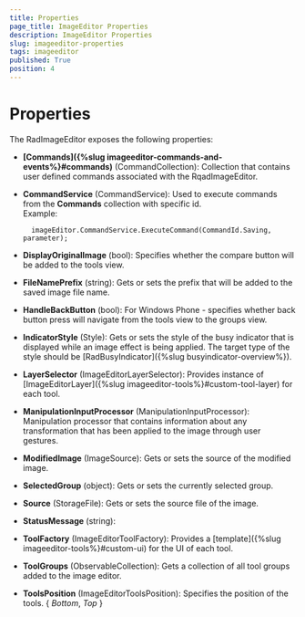```yaml
---
title: Properties
page_title: ImageEditor Properties
description: ImageEditor Properties
slug: imageeditor-properties
tags: imageeditor
published: True
position: 4
---
```


# Properties

The RadImageEditor exposes the following properties:

- **[Commands]({%slug imageeditor-commands-and-events%}#commands)** (CommandCollection<RadImageEditor>): Collection that contains user defined commands associated with the RqadImageEditor.
- **CommandService** (CommandService): Used to execute commands from the **Commands** collection with specific id.  
Example:

        imageEditor.CommandService.ExecuteCommand(CommandId.Saving, parameter);
- **DisplayOriginalImage** (bool): Specifies whether the compare button will be added to the tools view.
- **FileNamePrefix** (string): Gets or sets the prefix that will be added to the saved image file name.
- **HandleBackButton** (bool): For Windows Phone - specifies whether back button press will navigate from the tools view to the groups view.
- **IndicatorStyle** (Style): Gets or sets the style of the busy indicator that is displayed while an image effect is being applied. The target type of the style should be [RadBusyIndicator]({%slug busyindicator-overview%}).
- **LayerSelector** (ImageEditorLayerSelector): Provides instance of [ImageEditorLayer]({%slug imageeditor-tools%}#custom-tool-layer) for each tool.
- **ManipulationInputProcessor** (ManipulationInputProcessor): Manipulation processor that contains information about any transformation that has been applied to the image through user gestures.
- **ModifiedImage** (ImageSource): Gets or sets the source of the modified image.
- **SelectedGroup** (object): Gets or sets the currently selected group.
- **Source** (StorageFile): Gets or sets the source file of the image.
- **StatusMessage** (string): 
- **ToolFactory** (ImageEditorToolFactory): Provides a [template]({%slug imageeditor-tools%}#custom-ui) for the UI of each tool.
- **ToolGroups** (ObservableCollection<ImageEditorToolGroup>): Gets a collection of all tool groups added to the image editor. 
- **ToolsPosition** (ImageEditorToolsPosition): Specifies the position of the tools. { *Bottom*, *Top* }